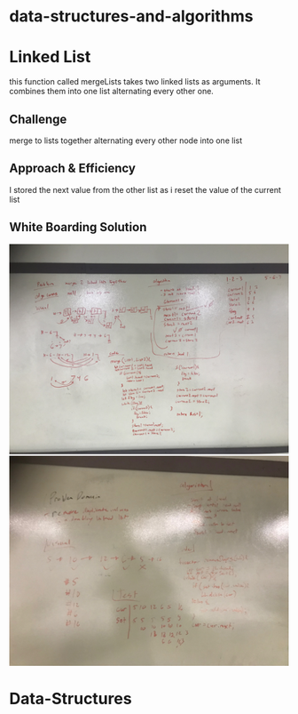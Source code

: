 # data-structures-and-algorithms


# Linked List
this function called mergeLists takes two linked lists as arguments. It combines them into one list alternating every other one.

## Challenge
merge to lists together alternating every other node into one list

## Approach & Efficiency
I stored the next value from the other list as i reset the value of the current list

## White Boarding Solution
![white boarding solution](../../assets/ll_merge.jpg)
![white boarding solution](../../assets/dedupe.JPG)

# Data-Structures
